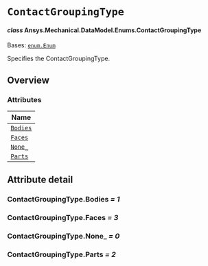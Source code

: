 # `ContactGroupingType`

<a id="ansys.mechanical.stubs.v241.Ansys.Mechanical.DataModel.Enums.ContactGroupingType"></a>

#### *class* Ansys.Mechanical.DataModel.Enums.ContactGroupingType

Bases: [`enum.Enum`](https://docs.python.org/3/library/enum.html#enum.Enum)

Specifies the ContactGroupingType.

<!-- !! processed by numpydoc !! -->

<a id="overview"></a>

## Overview

### Attributes

| Name |
| ------------------------------------------- |
| [`Bodies`](#ContactGroupingType.Bodies) |
| [`Faces`](#ContactGroupingType.Faces) |
| [`None_`](#ContactGroupingType.None_) |
| [`Parts`](#ContactGroupingType.Parts) |

<a id="attribute-detail"></a>

## Attribute detail

<a id="ContactGroupingType.Bodies"></a>

### ContactGroupingType.Bodies *= 1*

<a id="ContactGroupingType.Faces"></a>

### ContactGroupingType.Faces *= 3*

<a id="ContactGroupingType.None_"></a>

### ContactGroupingType.None_ *= 0*

<a id="ContactGroupingType.Parts"></a>

### ContactGroupingType.Parts *= 2*


